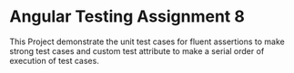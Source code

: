 # Angular Testing Assignment 8

This Project demonstrate the unit test cases for fluent assertions to make strong test cases and custom test attribute to make a serial order of execution of test cases.


